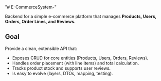 "# E-CommerceSystem-" 

Backend for a simple e-commerce platform that manages **Products, Users, Orders, Order Lines, and Reviews**.


##  Goal

Provide a clean, extensible API that:
- Exposes CRUD for core entities (Products, Users, Orders, Reviews).
- Handles order placement (with line items) and total calculation.
- Tracks product stock and supports user reviews.
- Is easy to evolve (layers, DTOs, mapping, testing).